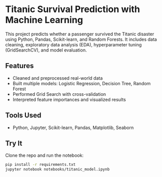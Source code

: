 # Titanic Survival Prediction with Machine Learning

This project predicts whether a passenger survived the Titanic disaster using Python, Pandas, Scikit-learn, and Random Forests. It includes data cleaning, exploratory data analysis (EDA), hyperparameter tuning (GridSearchCV), and model evaluation.

## Features
- Cleaned and preprocessed real-world data
- Built multiple models: Logistic Regression, Decision Tree, Random Forest
- Performed Grid Search with cross-validation
- Interpreted feature importances and visualized results

## Tools Used
- Python, Jupyter, Scikit-learn, Pandas, Matplotlib, Seaborn

## Try It
Clone the repo and run the notebook:
```bash
pip install -r requirements.txt
jupyter notebook notebooks/titanic_model.ipynb
